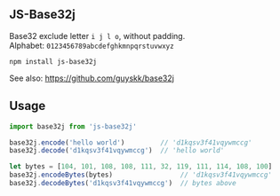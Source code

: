 ## JS-Base32j

Base32 exclude letter `i j l o`, without padding.  
Alphabet: `0123456789abcdefghkmnpqrstuvwxyz`

```
npm install js-base32j
```

See also: https://github.com/guyskk/base32j

## Usage

```javascript
import base32j from 'js-base32j'

base32j.encode('hello world')         // 'd1kqsv3f41vqywmccg'
base32j.decode('d1kqsv3f41vqywmccg')  // 'hello world'

let bytes = [104, 101, 108, 108, 111, 32, 119, 111, 114, 108, 100]
base32j.encodeBytes(bytes)                 // 'd1kqsv3f41vqywmccg'
base32j.decodeBytes('d1kqsv3f41vqywmccg')  // bytes above
```
